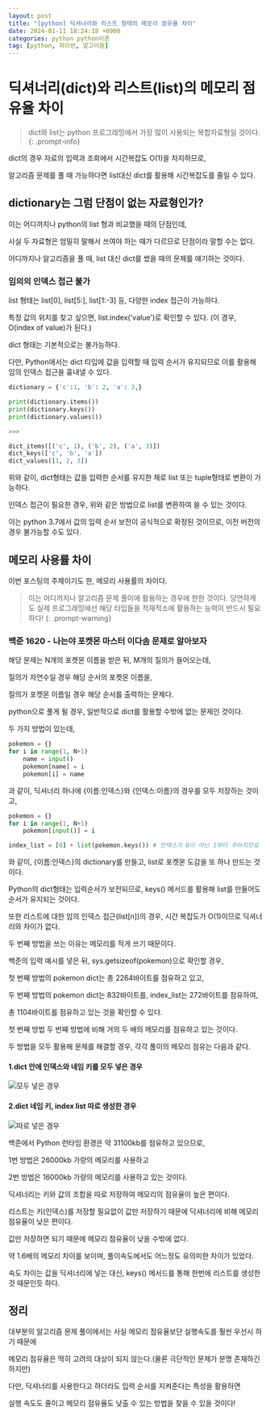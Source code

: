 ```yaml
---
layout: post
title: "[python] 딕셔너리와 리스트 형태의 메모리 점유율 차이"
date: 2024-01-11 18:24:18 +0900
categories: python python이론
tag: [python, 파이썬, 알고리즘]
---
```


# 딕셔너리(dict)와 리스트(list)의 메모리 점유율 차이

> dict와 list는 python 프로그래밍에서 가장 많이 사용되는 복합자료형일 것이다.
{: .prompt-info}

dict의 경우 자료의 입력과 조회에서 시간복잡도 O(1)을 차지하므로,

알고리즘 문제를 풀 때 가능하다면 list대신 dict를 활용해 시간복잡도를 줄일 수 있다.

## dictionary는 그럼 단점이 없는 자료형인가?

이는 어디까지나 python의 list 형과 비교했을 때의 단점인데,

사실 두 자료형은 엄밀히 말해서 쓰여야 하는 때가 다르므로 단점이라 말할 수는 없다.

어디까지나 알고리즘을 풀 때, list 대신 dict를 썼을 때의 문제를 얘기하는 것이다.

### 임의의 인덱스 접근 불가

list 형태는 list[0], list[5:], list[1:-3] 등, 다양한 index 접근이 가능하다.

특정 값의 위치를 찾고 싶으면, list.index('value')로 확인할 수 있다. (이 경우, O(index of value)가 된다.)

dict 형태는 기본적으로는 불가능하다.

다만, Python에서는 dict 타입에 값을 입력할 때 입력 순서가 유지되므로 이를 활용해 임의 인덱스 접근을 흉내낼 수 있다.

```python
dictionary = {'c':1, 'b': 2, 'a': 3,}

print(dictionary.items())
print(dictionary.keys())
print(dictionary.values())

>>>

dict_items([('c', 1), ('b', 2), ('a', 3)])
dict_keys(['c', 'b', 'a'])
dict_values([1, 2, 3])
```

위와 같이, dict형태는 값을 입력한 순서를 유지한 채로 list 또는 tuple형태로 변환이 가능하다.

인덱스 접근이 필요한 경우, 위와 같은 방법으로 list를 변환하여 쓸 수 있는 것이다.

이는 python 3.7에서 값의 입력 순서 보전이 공식적으로 확정된 것이므로, 이전 버전의 경우 불가능할 수도 있다.

## 메모리 사용률 차이

이번 포스팅의 주제이기도 한, 메모리 사용률의 차이다.

>이는 어디까지나 알고리즘 문제 풀이에 활용하는 경우에 한한 것이다.
>당연하게도 실제 프로그래밍에선 해당 타입들을 적재적소에 활용하는 능력이 반드시 필요하다!
{: .prompt-warning}

### 백준 1620 - 나는야 포켓몬 마스터 이다솜 문제로 알아보자

해당 문제는 N개의 포켓몬 이름을 받은 뒤, M개의 질의가 들어오는데,

질의가 자연수일 경우 해당 순서의 포켓몬 이름을,

질의가 포켓몬 이름일 경우 해당 순서를 출력하는 문제다.

python으로 풀게 될 경우, 일반적으로 dict를 활용할 수밖에 없는 문제인 것이다.

두 가지 방법이 있는데,

```python
pokemon = {}
for i in range(1, N+1)
    name = input()
    pokemon[name] = i
    pokemon[i] = name
```

과 같이, 딕셔너리 하나에 {이름:인덱스}와 {인덱스:이름}의 경우를 모두 저장하는 것이고,

```python
pokemon = {}
for i in range(1, N+1)
    pokemon[input()] = i

index_list = [0] + list(pokemon.keys()) # 인덱스가 0이 아닌 1부터 주어지므로
```

와 같이, {이름:인덱스}의 dictionary를 만들고, list로 포켓몬 도감을 또 하나 만드는 것이다.

Python의 dict형태는 입력순서가 보전되므로, keys() 메서드를 활용해 list를 만들어도 순서가 유지되는 것이다.

또한 리스트에 대한 임의 인덱스 접근(list[n])의 경우, 시간 복잡도가 O(1)이므로 딕셔너리와 차이가 없다.

두 번째 방법을 쓰는 이유는 메모리를 적게 쓰기 때문이다.

백준의 입력 예시를 넣은 뒤, sys.getsizeof(pokemon)으로 확인할 경우, 

첫 번째 방법의 pokemon dict는 총 2264바이트를 점유하고 있고,

두 번째 방법의 pokemon dict는 832바이트를, index_list는 272바이트를 점유하여,

총 1104바이트를 점유하고 있는 것을 확인할 수 있다.

첫 번째 방법 두 번째 방법에 비해 거의 두 배의 메모리를 점유하고 있는 것이다.

두 방법을 모두 활용해 문제를 해결할 경우, 각각 풀이의 메모리 점유는 다음과 같다.

#### 1.dict 안에 인덱스와 네임 키를 모두 넣은 경우

![모두 넣은 경우](/posting/인덱스-네임키%20모두%20넣은%20경우.jpeg)

#### 2.dict 네임 키, index list 따로 생성한 경우

![따로 넣은 경우](/posting/네임키만%20넣은%20경우.jpeg)


백준에서 Python 런타임 환경은 약 31100kb를 점유하고 있으므로,

1번 방법은 26000kb 가량의 메모리를 사용하고

2번 방법은 16000kb 가량의 메모리를 사용하고 있는 것이다.

딕셔너리는 키와 값의 조합을 따로 저장하여 메모리의 점유율이 높은 편이다.

리스트는 키(인덱스)를 저장할 필요없이 값만 저장하기 때문에 딕셔너리에 비해 메모리 점유율이 낮은 편이다.

값만 저장하면 되기 때문에 메모리 점유율이 낮을 수밖에 없다.

약 1.6배의 메모리 차이를 보이며, 풀이속도에서도 어느정도 유의미한 차이가 있었다.

속도 차이는 값을 딕셔너리에 넣는 대신, keys() 메서드를 통해 한번에 리스트를 생성한 것 때문인듯 하다.

## 정리

대부분의 알고리즘 문제 풀이에서는 사실 메모리 점유율보단 실행속도를 훨씬 우선시 하기 때문에

메모리 점유율은 딱히 고려의 대상이 되지 않는다.(물론 극단적인 문제가 분명 존재하긴 하지만)

다만, 딕셔너리를 사용한다고 하더라도 입력 순서를 지켜준다는 특성을 활용하면

실행 속도도 줄이고 메모리 점유율도 낮출 수 있는 방법을 찾을 수 있을 것이다!